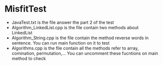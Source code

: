 MisfitTest
==========

- JavaTest.txt is the file answer the part 2 of the test
- Algorithm_LinkedList.cpp is the file contain two methods about LinkedList
- Algorithm_String.cpp is the file contain the method reverse words in sentence. You can run main function on it to test
- Algorithms.cpp is the file contain all the methods refer to array, comination, permutation,... You can uncomment these fucntions on main method to check
